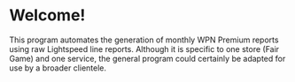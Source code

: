 # Welcome!

This program automates the generation of monthly WPN Premium reports using raw Lightspeed line reports. Although it is specific to one store (Fair Game) and one service, the general program could certainly be adapted for use by a broader clientele.
